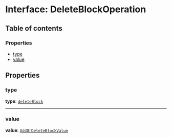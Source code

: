 # Interface: DeleteBlockOperation

## Table of contents

### Properties

* [type](/en/auto-docs/document/interfaces/DeleteBlockOperation.md#type)
* [value](/en/auto-docs/document/interfaces/DeleteBlockOperation.md#value)

## Properties

### type

**type**: [`deleteBlock`](/en/auto-docs/document/enums/OperationType.md#deleteblock)

***

### value

**value**: [`AddOrDeleteBlockValue`](/en/auto-docs/document/interfaces/AddOrDeleteBlockValue.md)
